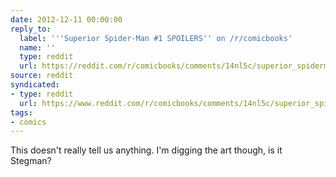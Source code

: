```yaml
---
date: 2012-12-11 00:00:00
reply_to:
  label: '''Superior Spider-Man #1 SPOILERS'' on /r/comicbooks'
  name: ''
  type: reddit
  url: https://reddit.com/r/comicbooks/comments/14nl5c/superior_spiderman_1_spoilers/
source: reddit
syndicated:
- type: reddit
  url: https://www.reddit.com/r/comicbooks/comments/14nl5c/superior_spiderman_1_spoilers/c7erreq/
tags:
- comics
---
```


This doesn't really tell us anything. I'm digging the art though, is it Stegman?